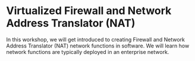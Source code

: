 # Virtualized Firewall and Network Address Translator (NAT)

In this workshop, we will get introduced to creating Firewall and Network Address Translator (NAT) network
functions in software. We will learn how network functions are typically deployed in an enterprise network.
